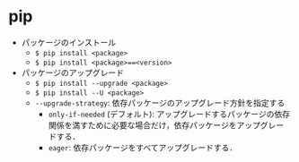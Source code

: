 # pip

- パッケージのインストール
    - `$ pip install <package>`
    - `$ pip install <package>==<version>`
- パッケージのアップグレード
    - `$ pip install --upgrade <package>`
    - `$ pip install --U <package>`
    - `--upgrade-strategy`: 依存パッケージのアップグレード方針を指定する
        - `only-if-needed` (デフォルト): アップグレードするパッケージの依存関係を満すために必要な場合だけ，依存パッケージをアップグレードする．
        - `eager`: 依存パッケージをすべてアップグレードする．
